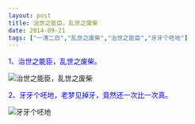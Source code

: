 ```yaml
---
layout: post
title: 治世之能臣，乱世之废柴
date: 2014-09-21
tags: ["一清二白","乱世之废柴","治世之能臣","牙牙个呸地"]
---
```


<!-- build time:Sat Jun 23 2018 12:05:16 GMT+0800 (中国标准时间) -->

<span style="color:#00f">1、治世之能臣，乱世之废柴。</span>

![治世之能臣，乱世之废柴](http://imgsrc.baidu.com/forum/pic/item/976b2cd162d9f2d31400c31ca9ec8a136227cc54.jpg "治世之能臣，乱世之废柴")

<span style="color:#00f">2、牙牙个呸地，老梦见掉牙，竟然还一次比一次真。</span>

![牙牙个呸地](http://img8.3lian.com/ychatu/02/05/32191_3a95a506-a6dc-42c9-9c6f-2fad41e71668.jpg "牙牙个呸地")
<!-- rebuild by neat -->